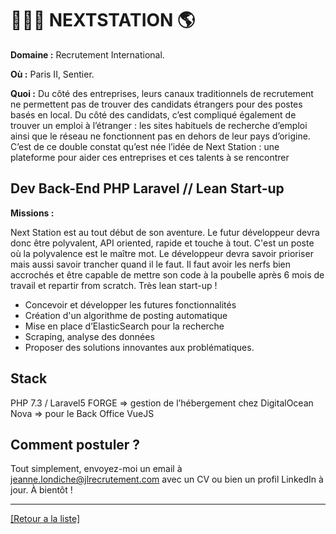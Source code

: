 # 🧑‍🤝‍🧑 NEXTSTATION 🌎 

**Domaine :**  Recrutement International.

**Où :** Paris II, Sentier.

**Quoi :**  Du côté des entreprises, leurs canaux traditionnels de recrutement ne permettent pas de trouver des candidats étrangers pour des postes basés en local. Du côté des candidats, c’est compliqué également de trouver un emploi à l’étranger : les sites habituels de recherche d’emploi ainsi que le réseau ne fonctionnent pas en dehors de leur pays d’origine. C’est de ce double constat qu’est née l’idée de Next Station : une plateforme pour aider ces entreprises et ces talents à se rencontrer 

## Dev Back-End PHP Laravel // Lean Start-up

**Missions :**

Next Station est au tout début de son aventure. Le futur développeur devra donc être polyvalent, API oriented, rapide et touche à tout. C'est un poste où la polyvalence est le maître mot. Le développeur devra savoir prioriser mais aussi savoir trancher quand il le faut. Il faut avoir les nerfs bien accrochés et être capable de mettre son code à la poubelle après 6 mois de travail et repartir from scratch. Très lean start-up !

* Concevoir et développer les futures fonctionnalités
* Création d'un algorithme de posting automatique
* Mise en place d’ElasticSearch pour la recherche
* Scraping, analyse des données
* Proposer des solutions innovantes aux problématiques.

## Stack

 PHP 7.3 / Laravel5
 FORGE => gestion de l’hébergement chez DigitalOcean
 Nova => pour le Back Office
 VueJS

## Comment postuler ?

Tout simplement, envoyez-moi un email à jeanne.londiche@jlrecrutement.com avec un CV ou bien un profil LinkedIn à jour. À bientôt ! 

----
<a href="https://github.com/jlondiche/job-board-php/blob/master/README.md">[Retour a la liste]</a>